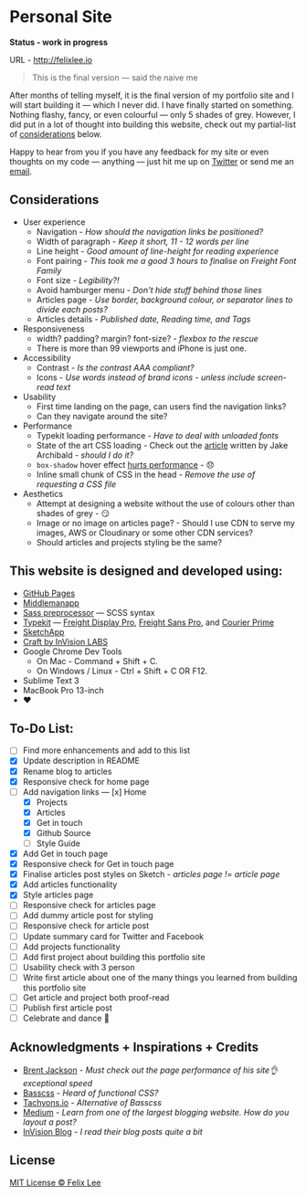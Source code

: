 # Personal Site

**Status - work in progress**

URL - http://felixlee.io

> This is the final version — said the naive me

After months of telling myself, it is the final version of my portfolio site and I will start building it — which I never did. I have finally started on something. Nothing flashy, fancy, or even colourful — only 5 shades of grey. However, I did put in a lot of thought into building this website, check out my partial-list of [considerations](#considerations) below.

Happy to hear from you if you have any feedback for my site or even thoughts on my code — anything — just hit me up on [Twitter](https://twitter.com/im_felix) or send me an [email](mailto:hello@felixlee.io).

## Considerations

- User experience
  - Navigation - *How should the navigation links be positioned?*
  - Width of paragraph - *Keep it short, 11 - 12 words per line*
  - Line height - *Good amount of line-height for reading experience*
  - Font pairing - *This took me a good 3 hours to finalise on Freight Font Family*
  - Font size - *Legibility?!*
  - Avoid hamburger menu - *Don't hide stuff behind those lines*
  - Articles page - *Use border, background colour, or separator lines to divide each posts?*
  - Articles details - *Published date, Reading time, and Tags*
- Responsiveness
  - width? padding? margin? font-size? - *flexbox to the rescue*
  - There is more than 99 viewports and iPhone is just one.
- Accessibility
  - Contrast - *Is the contrast AAA compliant?*
  - Icons - *Use words instead of brand icons - unless include screen-read text*
- Usability
  - First time landing on the page, can users find the navigation links?
  - Can they navigate around the site?
- Performance
  - Typekit loading performance - *Have to deal with unloaded fonts*
  - State of the art CSS loading - Check out the [article](https://jakearchibald.com/2016/link-in-body/) written by Jake Archibald - *should I do it?*
  - `box-shadow` hover effect [hurts performance](http://tobiasahlin.com/blog/how-to-animate-box-shadow/) - :disappointed:
  - Inline small chunk of CSS in the head - *Remove the use of requesting a CSS file*
- Aesthetics
  - Attempt at designing a website without the use of colours other than shades of grey - :smirk:
  - Image or no image on articles page? - Should I use CDN to serve my images, AWS or Cloudinary or some other CDN services?
  - Should articles and projects styling be the same?

## This website is designed and developed using:

- [GitHub Pages](https://pages.github.com/)
- [Middlemanapp](https://middlemanapp.com/)
- [Sass preprocessor](http://sass-lang.com/) — SCSS syntax
- [Typekit](https://typekit.com/) — [Freight Display Pro](https://typekit.com/fonts/freight-display-pro), [Freight Sans Pro](https://typekit.com/fonts/freight-sans-pro), and [Courier Prime](https://typekit.com/fonts/courier-prime)
- [SketchApp](https://www.sketchapp.com/)
- [Craft by InVision LABS](https://www.invisionapp.com/craft)
- Google Chrome Dev Tools
  - On Mac - Command + Shift + C.
  - On Windows / Linux - Ctrl + Shift + C OR F12.
- Sublime Text 3
- MacBook Pro 13-inch
- :heart:

## To-Do List:

- [ ] Find more enhancements and add to this list
- [x] Update description in README
- [x] Rename blog to articles
- [x] Responsive check for home page
- [ ] Add navigation links
  — [x] Home
  - [x] Projects
  - [x] Articles
  - [x] Get in touch
  - [x] Github Source
  - [ ] Style Guide
- [x] Add Get in touch page
- [x] Responsive check for Get in touch page
- [x] Finalise articles post styles on Sketch - *articles page != article page*
- [x] Add articles functionality
- [x] Style articles page
- [ ] Responsive check for articles page
- [ ] Add dummy article post for styling
- [ ] Responsive check for article post
- [ ] Update summary card for Twitter and Facebook
- [ ] Add projects functionality
- [ ] Add first project about building this portfolio site
- [ ] Usability check with 3 person
- [ ] Write first article about one of the many things you learned from building this portfolio site
- [ ] Get article and project both proof-read
- [ ] Publish first article post
- [ ] Celebrate and dance :tada:

## Acknowledgments + Inspirations + Credits

- [Brent Jackson](http://jxnblk.com/) - *Must check out the page performance of his site:ok_hand: exceptional speed*
- [Basscss](http://www.basscss.com/) - *Heard of functional CSS?*
- [Tachyons.io](http://tachyons.io) - *Alternative of Basscss*
- [Medium](https://medium.com/) - *Learn from one of the largest blogging website. How do you layout a post?*
- [InVision Blog](http://blog.invisionapp.com/) - *I read their blog posts quite a bit*

## License

[MIT License © Felix Lee](http://felixlee.io/mit-license)
